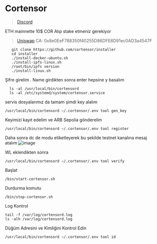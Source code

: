 # Cortensor

 > [Discord](https://discord.gg/cortensor)

ETH mainnette 10$  COR Alıp stake etmeniz gerekiyor 

 > [Uniswap](https://app.uniswap.org/swap)
 >  CA: 0x8e0EeF788350f40255D86DFE8D91ec0AD3a4547F
    
       git clone https://github.com/cortensor/installer
       cd installer
       ./install-docker-ubuntu.sh
       ./install-ipfs-linux.sh
       /root/bin/ipfs version
       ./install-linux.sh

 Şifre girelim . Name girdikten sonra enter hepsine y basalım

      ls -al /usr/local/bin/cortensord
      ls -al /etc/systemd/system/cortensor.service

servis dosyalarımız da tamam şimdi key alalım

    /usr/local/bin/cortensord ~/.cortensor/.env tool gen_key
    
Keyimizi kayıt edelim ve ARB Sepolia gönderelim

    /usr/local/bin/cortensord ~/.cortensor/.env tool register


Daha sonra dc de modu etiketleyerek bu şekilde testnet kanalına  mesaj atalım ![image](https://github.com/user-attachments/assets/5a91cec8-c565-4096-b4cc-0151d63dfade)

WL eklendikten sonra 

    /usr/local/bin/cortensord ~/.cortensor/.env tool verify

Başlat 

    /bin/start-cortensor.sh

Durdurma komutu

    /bin/stop-cortensor.sh

Log Kontrol

    tail -f /var/log/cortensord.log
    ls -alh /var/log/cortensord.log
    
Düğüm Adresini ve Kimliğini Kontrol Edin

    /usr/local/bin/cortensord ~/.cortensor/.env tool id
